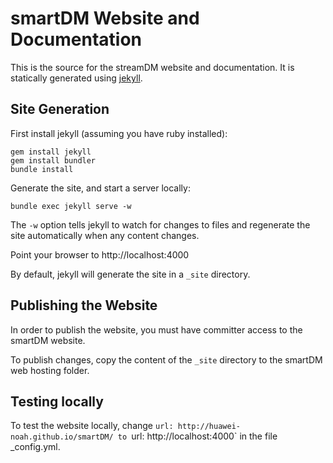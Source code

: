 # smartDM Website and Documentation
This is the source for the streamDM website and documentation. It is statically generated using [jekyll](http://jekyllrb.com).

## Site Generation
First install jekyll (assuming you have ruby installed):

```
gem install jekyll
gem install bundler
bundle install
```

Generate the site, and start a server locally:
```
bundle exec jekyll serve -w
```

The `-w` option tells jekyll to watch for changes to files and regenerate the site automatically when any content changes.

Point your browser to http://localhost:4000

By default, jekyll will generate the site in a `_site` directory.


## Publishing the Website
In order to publish the website, you must have committer access to the smartDM website.


To publish changes, copy the content of the `_site` directory to the smartDM web hosting folder.

## Testing locally

To test the website locally, change `url: http://huawei-noah.github.io/smartDM/ to `url: http://localhost:4000` in the file _config.yml.

